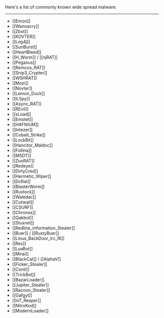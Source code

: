 Here's a list of commonly known wide spread malware:

---

- [[Enron]]
- [[Wannacry]]
- [[Zbot]]
- [[KOVTER]]
- [[Log4j]]
- [[SunBurst]]
- [[HeartBleed]]
- [[H_Worm]] / [[njRAT]]
- [[Pegasus]]
- [[Remcos_RAT]]
- [[Snip3_Crypter]]
- [[WSHRAT]]
- [[Mozi]]
- [[Novter]]
- [[Lemon_Duck]]
- [[ILSpy]]
- [[Async_RAT]]
- [[REvil]]
- [[sLoad]]
- [[Emotet]]
- [[HAFNIUM]]
- [[Intezer]]
- [[Cobalt_Strike]]
- [[LockBit]]
- [[Hancitor_Maldoc]]
- [[Follina]]
- [[MSDT]]
- [[ZuoRAT]]
- [[Redeye]]
- [[DirtyCred]]
- [[Hermetic_Wiper]]
- [[DcRat]]
- [[BlasterWorm]]
- [[Rustock]]
- [[Waledac]]
- [[Cutwail]]
- [[CSURF]]
- [[Chronos]]
- [[Qakbot]]
- [[Stuxnet]]
- [[Redline_Information_Stealer]]
- [[Buer]] / [[RustyBuer]]
- [[Linux_BackDoor_Irc_16]]
- [[Rex]]
- [[LuaBot]]
- [[Mirai]]
- [[BlackCat]] / [[AlphaV]]
- [[Ficker_Stealer]]
- [[Conti]]
- [[TrickBot]]
- [[BazarLoader]]
- [[Jupiter_Stealer]]
- [[Racoon_Stealer]]
- [[Gafgyt]]
- [[IoT_Reaper]]
- [[NitroKod]]
- [[ModernLoader]]
